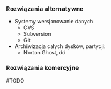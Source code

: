 ### Rozwiązania alternatywne
 - Systemy wersjonowanie danych
	 - CVS
	 - Subversion
	 - Git
 - Archiwizacja całych dysków, partycji:
	 - Norton Ghost, dd

### Rozwiązania komercyjne
#TODO 
